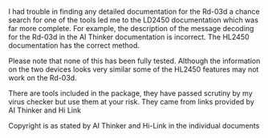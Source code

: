 I had trouble in finding any detailed documentation for the Rd-03d a chance search for one of the tools led me to the LD2450 documentation which was far more complete. For example, the description of the message decoding for the Rd-03d in the AI Thinker documentation is incorrect. The HL2450 documentation has the correct method.

Please note that none of this has been fully tested. Although the information on the two devices looks very similar some of the HL2450 features may not work on the Rd-03d.

There are tools included in the package, they have passed scrutiny by my virus checker but use them at your risk. They came from links provided by AI Thinker and Hi Link

Copyright is as stated by AI Thinker and Hi-Link in the individual documents


